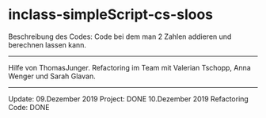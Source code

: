 # inclass-simpleScript-cs-sloos

Beschreibung des Codes:
Code bei dem man 2 Zahlen addieren und berechnen lassen kann. 

----
Hilfe von ThomasJunger.
Refactoring im Team mit Valerian Tschopp, Anna Wenger und Sarah Glavan.

---
Update:
09.Dezember 2019  Project: DONE
10.Dezember 2019  Refactoring Code: DONE
